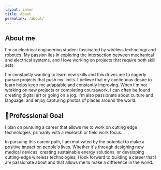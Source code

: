 ```yaml
---
layout: inner
title: About
permalink: /about/
---
```


## About me 
I'm an electrical engineering student fascinated by wireless technology and robotics. My passion lies in exploring the intersection between mechanical and electrical systems, and I love working on projects that require both skill sets.

I'm constantly wanting to learn new skills and this drives me to eagerly pursue projects that push my limits. I believe that my continuous desire to learn helps keep me adaptable and constantly improving. When I'm not working on new projects or completing coursework, I can often be found creating digital art or going on a jog. I'm also passionate about culture and language, and enjoy capturing photos of places around the world.

## 🚀Professional Goal
I plan on pursuing a career that allows me to work on cutting edge technologies, primarily with a research or field work focus.

In pursuing this career path, I am motivated by the potential to make a positive impact on people's lives. Whether it's through designing new medical devices, creating sustainable energy solutions, or developing cutting-edge wireless technologies, I look forward to building a career that I am passionate about and that allows me to make a difference in the world.
